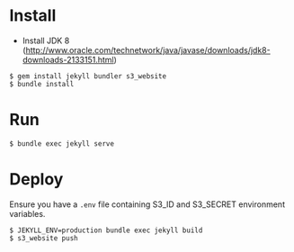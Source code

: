 # Install
- Install JDK 8 (http://www.oracle.com/technetwork/java/javase/downloads/jdk8-downloads-2133151.html)

```
$ gem install jekyll bundler s3_website
$ bundle install
```

# Run
```
$ bundle exec jekyll serve
```

# Deploy
Ensure you have a `.env` file containing S3_ID and S3_SECRET environment variables.

```
$ JEKYLL_ENV=production bundle exec jekyll build
$ s3_website push
```
